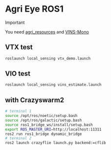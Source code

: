 # Agri Eye ROS1

> [!IMPORTANT]
> You need [agri_resources](https://github.com/AgriSwarm/agri_resources) and [VINS-Mono](https://github.com/HKUST-Aerial-Robotics/VINS-Mono)

## VTX test
```bash
roslaunch local_sensing vtx_demo.launch
```

## VIO test
```bash
roslaunch local_sensing vins_estimate.launch
```

## with Crazyswarm2
```bash
# terminal 1
source /opt/ros/noetic/setup.bash
source /opt/ros/galactic/setup.bash
source ros1_bridge_ws/install/setup.bash
export ROS_MASTER_URI=http://localhost:11311
ros2 run ros1_bridge dynamic_bridge
# terminal 2
ros2 launch crazyflie launch.py backend:=cflib
```

